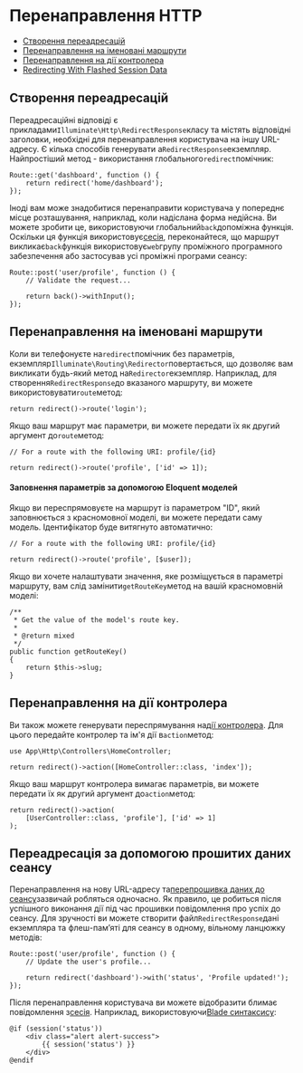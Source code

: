 # Перенаправлення HTTP

-   [Створення переадресацій](#creating-redirects)
-   [Перенаправлення на іменовані маршрути](#redirecting-named-routes)
-   [Перенаправлення на дії контролера](#redirecting-controller-actions)
-   [Redirecting With Flashed Session Data](#redirecting-with-flashed-session-data)

<a name="creating-redirects"></a>

## Створення переадресацій

Переадресаційні відповіді є прикладами`Illuminate\Http\RedirectResponse`класу та містять відповідні заголовки, необхідні для перенаправлення користувача на іншу URL-адресу. Є кілька способів генерувати a`RedirectResponse`екземпляр. Найпростіший метод - використання глобального`redirect`помічник:

    Route::get('dashboard', function () {
        return redirect('home/dashboard');
    });

Іноді вам може знадобитися перенаправити користувача у попереднє місце розташування, наприклад, коли надіслана форма недійсна. Ви можете зробити це, використовуючи глобальний`back`допоміжна функція. Оскільки ця функція використовує[сесія](/docs/{{version}}/session), переконайтеся, що маршрут викликає`back`функція використовує`web`групу проміжного програмного забезпечення або застосував усі проміжні програми сеансу:

    Route::post('user/profile', function () {
        // Validate the request...

        return back()->withInput();
    });

<a name="redirecting-named-routes"></a>

## Перенаправлення на іменовані маршрути

Коли ви телефонуєте на`redirect`помічник без параметрів, екземпляр`Illuminate\Routing\Redirector`повертається, що дозволяє вам викликати будь-який метод на`Redirector`екземпляр. Наприклад, для створення`RedirectResponse`до вказаного маршруту, ви можете використовувати`route`метод:

    return redirect()->route('login');

Якщо ваш маршрут має параметри, ви можете передати їх як другий аргумент до`route`метод:

    // For a route with the following URI: profile/{id}

    return redirect()->route('profile', ['id' => 1]);

<a name="populating-parameters-via-eloquent-models"></a>

#### Заповнення параметрів за допомогою Eloquent моделей

Якщо ви переспрямовуєте на маршрут із параметром "ID", який заповнюється з красномовної моделі, ви можете передати саму модель. Ідентифікатор буде витягнуто автоматично:

    // For a route with the following URI: profile/{id}

    return redirect()->route('profile', [$user]);

Якщо ви хочете налаштувати значення, яке розміщується в параметрі маршруту, вам слід замінити`getRouteKey`метод на вашій красномовній моделі:

    /**
     * Get the value of the model's route key.
     *
     * @return mixed
     */
    public function getRouteKey()
    {
        return $this->slug;
    }

<a name="redirecting-controller-actions"></a>

## Перенаправлення на дії контролера

Ви також можете генерувати переспрямування на[дії контролера](/docs/{{version}}/controllers). Для цього передайте контролер та ім'я дії в`action`метод:

    use App\Http\Controllers\HomeController;

    return redirect()->action([HomeController::class, 'index']);

Якщо ваш маршрут контролера вимагає параметрів, ви можете передати їх як другий аргумент до`action`метод:

    return redirect()->action(
        [UserController::class, 'profile'], ['id' => 1]
    );

<a name="redirecting-with-flashed-session-data"></a>

## Переадресація за допомогою прошитих даних сеансу

Перенаправлення на нову URL-адресу та[перепрошивка даних до сеансу](/docs/{{version}}/session#flash-data)зазвичай робляться одночасно. Як правило, це робиться після успішного виконання дії під час прошивки повідомлення про успіх до сеансу. Для зручності ви можете створити файл`RedirectResponse`дані екземпляра та флеш-пам’яті для сеансу в одному, вільному ланцюжку методів:

    Route::post('user/profile', function () {
        // Update the user's profile...

        return redirect('dashboard')->with('status', 'Profile updated!');
    });

Після перенаправлення користувача ви можете відобразити блимає повідомлення з[сесія](/docs/{{version}}/session). Наприклад, використовуючи[Blade синтаксису](/docs/{{version}}/blade):

    @if (session('status'))
        <div class="alert alert-success">
            {{ session('status') }}
        </div>
    @endif
